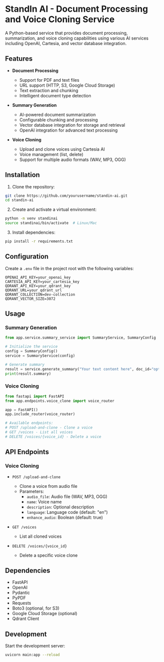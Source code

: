 # StandIn AI - Document Processing and Voice Cloning Service

A Python-based service that provides document processing, summarization, and voice cloning capabilities using various AI services including OpenAI, Cartesia, and vector database integration.

## Features

- **Document Processing**
  - Support for PDF and text files
  - URL support (HTTP, S3, Google Cloud Storage)
  - Text extraction and chunking
  - Intelligent document type detection

- **Summary Generation**
  - AI-powered document summarization
  - Configurable chunking and processing
  - Vector database integration for storage and retrieval
  - OpenAI integration for advanced text processing

- **Voice Cloning**
  - Upload and clone voices using Cartesia AI
  - Voice management (list, delete)
  - Support for multiple audio formats (WAV, MP3, OGG)

## Installation

1. Clone the repository:
```bash
git clone https://github.com/yourusername/standin-ai.git
cd standin-ai
```

2. Create and activate a virtual environment:
```bash
python -m venv standinai
source standinai/bin/activate  # Linux/Mac
```

3. Install dependencies:
```bash
pip install -r requirements.txt
```

## Configuration

Create a `.env` file in the project root with the following variables:

```plaintext
OPENAI_API_KEY=your_openai_key
CARTESIA_API_KEY=your_cartesia_key
QDRANT_API_KEY=your_qdrant_key
QDRANT_URL=your_qdrant_url
QDRANT_COLLECTION=dev-collection
QDRANT_VECTOR_SIZE=3072
```

## Usage

### Summary Generation

```python
from app.service.summary_service import SummaryService, SummaryConfig

# Initialize the service
config = SummaryConfig()
service = SummaryService(config)

# Generate summary
result = service.generate_summary("Your text content here", doc_id="optional-doc-id")
print(result.summary)
```

### Voice Cloning

```python
from fastapi import FastAPI
from app.endpoints.voice_clone import voice_router

app = FastAPI()
app.include_router(voice_router)

# Available endpoints:
# POST /upload-and-clone - Clone a voice
# GET /voices - List all voices
# DELETE /voices/{voice_id} - Delete a voice
```

## API Endpoints

### Voice Cloning

- `POST /upload-and-clone`
  - Clone a voice from audio file
  - Parameters:
    - `audio_file`: Audio file (WAV, MP3, OGG)
    - `name`: Voice name
    - `description`: Optional description
    - `language`: Language code (default: "en")
    - `enhance_audio`: Boolean (default: true)

- `GET /voices`
  - List all cloned voices

- `DELETE /voices/{voice_id}`
  - Delete a specific voice clone

## Dependencies

- FastAPI
- OpenAI
- Pydantic
- PyPDF
- Requests
- Boto3 (optional, for S3)
- Google Cloud Storage (optional)
- Qdrant Client

## Development
Start the development server:
```bash
uvicorn main:app --reload
```